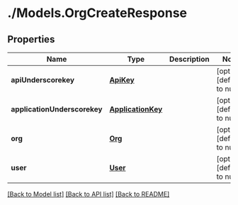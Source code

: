 # ./Models.OrgCreateResponse
## Properties

Name | Type | Description | Notes
------------ | ------------- | ------------- | -------------
**apiUnderscorekey** | [**ApiKey**][1] |  | [optional] [default to null]
**applicationUnderscorekey** | [**ApplicationKey**][2] |  | [optional] [default to null]
**org** | [**Org**][3] |  | [optional] [default to null]
**user** | [**User**][4] |  | [optional] [default to null]

[[Back to Model list]][5] [[Back to API list]][6] [[Back to README]][7]

[1]: ApiKey.md
[2]: ApplicationKey.md
[3]: Org.md
[4]: User.md
[5]: ../README.md#documentation-for-models
[6]: ../README.md#documentation-for-api-endpoints
[7]: ../README.md
